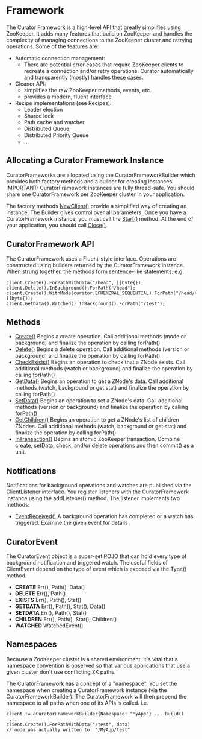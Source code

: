 # Framework

The Curator Framework is a high-level API that greatly simplifies using ZooKeeper. It adds many features that build on ZooKeeper and handles the complexity of managing connections to the ZooKeeper cluster and retrying operations. Some of the features are:

- Automatic connection management:
  * There are potential error cases that require ZooKeeper clients to recreate a connection and/or retry operations. Curator automatically and transparently (mostly) handles these cases.
- Cleaner API:
  * simplifies the raw ZooKeeper methods, events, etc.
  * provides a modern, fluent interface
- Recipe implementations (see Recipes):
  * Leader election
  * Shared lock
  * Path cache and watcher
  * Distributed Queue
  * Distributed Priority Queue
  * ...
  
## Allocating a Curator Framework Instance

CuratorFrameworks are allocated using the CuratorFrameworkBuilder which provides both factory methods and a builder for creating instances. IMPORTANT: CuratorFramework instances are fully thread-safe. You should share one CuratorFramework per ZooKeeper cluster in your application.

The factory methods [NewClient()](http://godoc.org/github.com/flier/curator.go#NewClient) provide a simplified way of creating an instance. The Builder gives control over all parameters. Once you have a CuratorFramework instance, you must call the [Start()](http://godoc.org/github.com/flier/curator.go#CuratorFramework.Start) method. At the end of your application, you should call [Close()](http://godoc.org/github.com/flier/curator.go#CuratorFramework.Close).

## CuratorFramework API

The CuratorFramework uses a Fluent-style interface. Operations are constructed using builders returned by the CuratorFramework instance. When strung together, the methods form sentence-like statements. e.g.

```
client.Create().ForPathWithData("/head", []byte{});
client.Delete().InBackground().ForPath("/head");
client.Create().WithMode(curator.EPHEMERAL_SEQUENTIAL).ForPath("/head/child", []byte{});
client.GetData().Watched().InBackground().ForPath("/test");
```

## Methods

- [Create()](http://godoc.org/github.com/flier/curator.go#CuratorFramework.Create)	Begins a create operation. Call additional methods (mode or background) and finalize the operation by calling forPath()
- [Delete()](http://godoc.org/github.com/flier/curator.go#CuratorFramework.Delete)	Begins a delete operation. Call additional methods (version or background) and finalize the operation by calling forPath()
- [CheckExists()](http://godoc.org/github.com/flier/curator.go#CuratorFramework.CheckExists)	Begins an operation to check that a ZNode exists. Call additional methods (watch or background) and finalize the operation by calling forPath()
- [GetData()](http://godoc.org/github.com/flier/curator.go#CuratorFramework.GetData)	Begins an operation to get a ZNode's data. Call additional methods (watch, background or get stat) and finalize the operation by calling forPath()
- [SetData()](http://godoc.org/github.com/flier/curator.go#CuratorFramework.SetData)	Begins an operation to set a ZNode's data. Call additional methods (version or background) and finalize the operation by calling forPath()
- [GetChildren()](http://godoc.org/github.com/flier/curator.go#CuratorFramework.GetChildren)	Begins an operation to get a ZNode's list of children ZNodes. Call additional methods (watch, background or get stat) and finalize the operation by calling forPath()
- [InTransaction()](http://godoc.org/github.com/flier/curator.go#CuratorFramework.InTransaction)	Begins an atomic ZooKeeper transaction. Combine create, setData, check, and/or delete operations and then commit() as a unit.

## Notifications

Notifications for background operations and watches are published via the ClientListener interface. You register listeners with the CuratorFramework instance using the addListener() method. The listener implements two methods:

- [EventReceived()](http://godoc.org/github.com/flier/curator.go/#CuratorListener)	A background operation has completed or a watch has triggered. Examine the given event for details

## CuratorEvent

The CuratorEvent object is a super-set POJO that can hold every type of background notification and triggered watch. The useful fields of ClientEvent depend on the type of event which is exposed via the Type() method.

- **CREATE**	    Err(), Path(), Data()
- **DELETE**	    Err(), Path()
- **EXISTS**	    Err(), Path(), Stat()
- **GETDATA**    Err(), Path(), Stat(), Data()
- **SETDATA**    Err(), Path(), Stat()
- **CHILDREN**   Err(), Path(), Stat(), Children()
- **WATCHED**	 WatchedEvent()

## Namespaces

Because a ZooKeeper cluster is a shared environment, it's vital that a namespace convention is observed so that various applications that use a given cluster don't use conflicting ZK paths.

The CuratorFramework has a concept of a "namespace". You set the namespace when creating a CuratorFramework instance (via the CuratorFrameworkBuilder). The CuratorFramework will then prepend the namespace to all paths when one of its APIs is called. i.e.

```
client := &CuratorFrameworkBuilder{Namespace: "MyApp"} ... Build()
 ...
client.Create().ForPathWithData("/test", data)
// node was actually written to: "/MyApp/test"
```